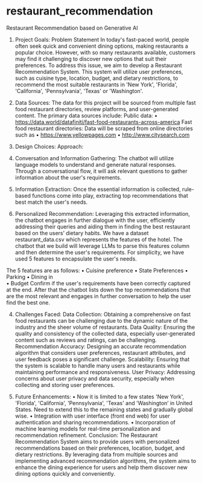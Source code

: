 # restaurant_recommendation
Restaurant Recommendation based on Generative AI

1. Project Goals:
Problem Statement
In today's fast-paced world, people often seek quick and convenient dining options, making restaurants a popular choice. However, with so many restaurants available, customers may find it challenging to discover new options that suit their preferences.
To address this issue, we aim to develop a Restaurant Recommendation System. This system will utilize user preferences, such as cuisine type, location, budget, and dietary restrictions, to recommend the most suitable restaurants in 'New York', 'Florida', 'California', 'Pennsylvania', 'Texas' or 'Washington'.

2. Data Sources:
The data for this project will be sourced from multiple fast food restaurant directories, review platforms, and user-generated content. The primary data sources include:
Public data:
•	https://data.world/datafiniti/fast-food-restaurants-across-america
Fast food restaurant directories: Data will be scraped from online directories such as 
•	https://www.yellowpages.com
•	http://www.citysearch.com

3. Design Choices:
Approach:
1.	Conversation and Information Gathering: The chatbot will utilize language models to understand and generate natural responses. Through a conversational flow, it will ask relevant questions to gather information about the user's requirements.
2.	Information Extraction: Once the essential information is collected, rule-based functions come into play, extracting top recommendations that best match the user's needs.
3.	Personalized Recommendation: Leveraging this extracted information, the chatbot engages in further dialogue with the user, efficiently addressing their queries and aiding them in finding the best restaurant based on the users’ dietary habits.
We have a dataset restaurant_data.csv which represents the features of the hotel. The chatbot that we build will leverage LLMs to parse this features column and then determine the user's requirements. For simplicity, we have used 5 features to encapsulate the user's needs. 

The 5 features are as follows:
•	Cuisine preference
•	State Preferences
•	Parking
•	Dining in    
•	Budget
Confirm if the user's requirements have been correctly captured at the end.
After that the chatbot lists down the top recommendations that are the most relevant and engages in further conversation to help the user find the best one.

4. Challenges Faced:
Data Collection: Obtaining a comprehensive on fast food restaurants can be challenging due to the dynamic nature of the industry and the sheer volume of restaurants.
Data Quality: Ensuring the quality and consistency of the collected data, especially user-generated content such as reviews and ratings, can be challenging.
Recommendation Accuracy: Designing an accurate recommendation algorithm that considers user preferences, restaurant attributes, and user feedback poses a significant challenge.
Scalability: Ensuring that the system is scalable to handle many users and restaurants while maintaining performance and responsiveness.
User Privacy: Addressing concerns about user privacy and data security, especially when collecting and storing user preferences.

5. Future Enhancements:
•	Now it is limited to a few states 'New York', 'Florida', 'California', 'Pennsylvania', 'Texas' and 'Washington’ in United States. Need to extend this to the remaining states and gradually global wise.
•	Integration with user interface (front end web) for user authentication and sharing recommendations.
•	Incorporation of machine learning models for real-time personalization and recommendation refinement.
Conclusion:
The Restaurant Recommendation System aims to provide users with personalized recommendations based on their preferences, location, budget, and dietary restrictions. By leveraging data from multiple sources and implementing advanced recommendation algorithms, the system aims to enhance the dining experience for users and help them discover new dining options quickly and conveniently.

